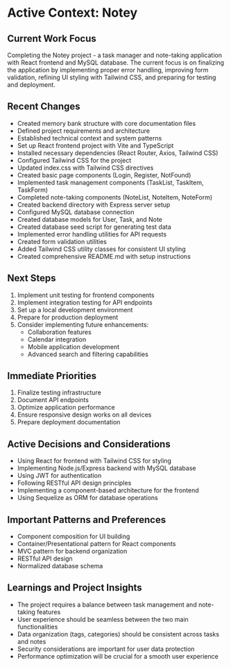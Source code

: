 # Active Context: Notey

## Current Work Focus
Completing the Notey project - a task manager and note-taking application with React frontend and MySQL database. The current focus is on finalizing the application by implementing proper error handling, improving form validation, refining UI styling with Tailwind CSS, and preparing for testing and deployment.

## Recent Changes
- Created memory bank structure with core documentation files
- Defined project requirements and architecture
- Established technical context and system patterns
- Set up React frontend project with Vite and TypeScript
- Installed necessary dependencies (React Router, Axios, Tailwind CSS)
- Configured Tailwind CSS for the project
- Updated index.css with Tailwind CSS directives
- Created basic page components (Login, Register, NotFound)
- Implemented task management components (TaskList, TaskItem, TaskForm)
- Completed note-taking components (NoteList, NoteItem, NoteForm)
- Created backend directory with Express server setup
- Configured MySQL database connection
- Created database models for User, Task, and Note
- Created database seed script for generating test data
- Implemented error handling utilities for API requests
- Created form validation utilities
- Added Tailwind CSS utility classes for consistent UI styling
- Created comprehensive README.md with setup instructions

## Next Steps
1. Implement unit testing for frontend components
2. Implement integration testing for API endpoints
3. Set up a local development environment
4. Prepare for production deployment
5. Consider implementing future enhancements:
   - Collaboration features
   - Calendar integration
   - Mobile application development
   - Advanced search and filtering capabilities

## Immediate Priorities
1. Finalize testing infrastructure
2. Document API endpoints
3. Optimize application performance
4. Ensure responsive design works on all devices
5. Prepare deployment documentation

## Active Decisions and Considerations
- Using React for frontend with Tailwind CSS for styling
- Implementing Node.js/Express backend with MySQL database
- Using JWT for authentication
- Following RESTful API design principles
- Implementing a component-based architecture for the frontend
- Using Sequelize as ORM for database operations

## Important Patterns and Preferences
- Component composition for UI building
- Container/Presentational pattern for React components
- MVC pattern for backend organization
- RESTful API design
- Normalized database schema

## Learnings and Project Insights
- The project requires a balance between task management and note-taking features
- User experience should be seamless between the two main functionalities
- Data organization (tags, categories) should be consistent across tasks and notes
- Security considerations are important for user data protection
- Performance optimization will be crucial for a smooth user experience